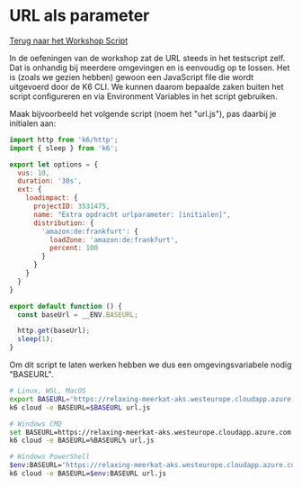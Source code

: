 # URL als parameter

[Terug naar het Workshop Script](handson.md)

In de oefeningen van de workshop zat de URL steeds in het testscript zelf. Dat is onhandig bij meerdere omgevingen en is eenvoudig op te lossen. Het is (zoals we gezien hebben) gewoon een JavaScript file die wordt uitgevoerd door de K6 CLI. We kunnen daarom bepaalde zaken buiten het script configureren en via Environment Variables in het script gebruiken. 

Maak bijvoorbeeld het volgende script (noem het "url.js"), pas daarbij je initialen aan:

```javascript
import http from 'k6/http';
import { sleep } from 'k6'; 

export let options = {
  vus: 10,
  duration: '30s',
  ext: {
    loadimpact: {
      projectID: 3531475,
      name: "Extra opdracht urlparameter: [initialen]",
      distribution: {
        'amazon:de:frankfurt': {
          loadZone: 'amazon:de:frankfurt',
          percent: 100
        }
      }
    }
  }
}

export default function () {
  const baseUrl = __ENV.BASEURL;

  http.get(baseUrl);
  sleep(1);
}
```

Om dit script te laten werken hebben we dus een omgevingsvariabele nodig "BASEURL". 

```bash
# Linux, WSL, MacOS
export BASEURL='https://relaxing-meerkat-aks.westeurope.cloudapp.azure.com'
k6 cloud -e BASEURL=$BASEURL url.js

# Windows CMD
set BASEURL=https://relaxing-meerkat-aks.westeurope.cloudapp.azure.com
k6 cloud -e BASEURL=%BASEURL% url.js

# Windows PowerShell
$env:BASEURL='https://relaxing-meerkat-aks.westeurope.cloudapp.azure.com'
k6 cloud -e BASEURL=$env:BASEURL url.js
```


